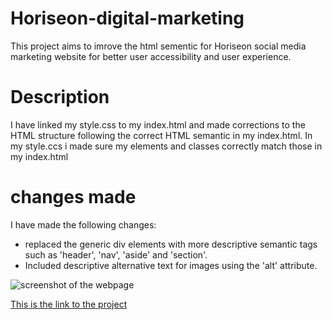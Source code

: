 

# Horiseon-digital-marketing
This project aims to imrove the html sementic for Horiseon social media marketing website for better user accessibility and user experience.



# Description 
I have linked my style.css to my index.html and made corrections to the HTML structure following the correct HTML semantic in my index.html. In my style.ccs i made sure my elements and classes correctly match those in my index.html

# changes made 
I have made the following changes:
- replaced the generic div elements with more descriptive semantic tags such as 'header', 'nav', 'aside' and 'section'.
- Included descriptive alternative text for images using the 'alt' attribute.



![screenshot of the webpage](starter/assets/images/Screenshots.png)

[This is the link to the project](https://omar12ahmed.github.io/Horiseon-digital-marketing/starter/index.html)
